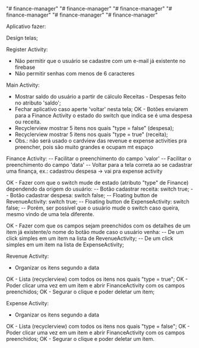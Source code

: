 "# finance-manager" 
"# finance-manager" 
"# finance-manager" 
"# finance-manager" 
"# finance-manager" 
"# finance-manager"

Aplicativo fazer:

Design telas;

Register Activity:
- Não permitir que o usuário se cadastre com um e-mail já existente no firebase
- Não permitir senhas com menos de 6 caracteres


Main Activity:
- Mostrar saldo do usuário a partir de cálculo Receitas - Despesas feito no atributo 'saldo';
- Fechar aplicativo caso aperte 'voltar' nesta tela;
OK - Botões enviarem para a Finance Activity o estado do switch que indica se é uma despesa ou receita.
- Recyclerview mostrar 5 itens nos quais "type = false" (despesa);
- Recyclerview mostrar 5 itens nos quais "type = true" (receita);
- Obs.: não será usado o cardview das revenue e expense activities pra preencher, pois são muito grandes e ocupam mt espaço

Finance Activity:
-- Facilitar o preenchimento do campo 'valor'
-- Facilitar o preenchimento do campo 'data'
-- Voltar para a tela correta ao se cadastrar uma finança, ex.: cadastrou despesa -> vai pra expense activity

OK - Fazer com que o switch mude de estado (atributo "type" de Finance) dependendo da origem do usuário:
      -- Botão cadastrar receita: switch true;
      -- Botão cadastrar despesa: switch false;
      -- Floating button de RevenueActivity: switch true;
      -- Floating button de ExpenseActivity: switch false;
      -- Porém, ser possível que o usuário mude o switch caso queira, mesmo vindo de uma tela diferente.

OK - Fazer com que os campos sejam preenchidos com os detalhes de um item já existente/o nome do botão mude caso o usuário venha:
      -- De um click simples em um item na lista de RevenueActivity;
      -- De um click simples em um item na lista de ExpenseActivity;


Revenue Activity:
- Organizar os itens segundo a data

OK - Lista (recyclerview) com todos os itens nos quais "type = true";
OK - Poder clicar uma vez em um item e abrir FinanceActivity com os campos preenchidos;
OK - Segurar o clique e poder deletar um item;

Expense Activity:
- Organizar os itens segundo a data

OK - Lista (recyclerview) com todos os itens nos quais "type = false";
OK - Poder clicar uma vez em um item e abrir FinanceActivity com os campos preenchidos;
OK - Segurar o clique e poder deletar um item.